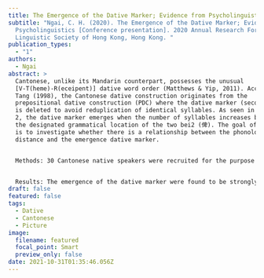 ```yaml
---
title: The Emergence of the Dative Marker; Evidence from Psycholinguistics
subtitle: "Ngai, C. H. (2020). The Emergence of the Dative Marker; Evidence from
  Psycholinguistics [Conference presentation]. 2020 Annual Research Forum of The
  Linguistic Society of Hong Kong, Hong Kong. "
publication_types:
  - "1"
authors:
  - Ngai
abstract: >
  Cantonese, unlike its Mandarin counterpart, possesses the unusual
  [V-T(heme)-R(eceipent)] dative word order (Matthews & Yip, 2011). According to
  Tang (1998), the Cantonese dative construction originates from the
  prepositional dative construction (PDC) where the dative marker (second bei2)
  is deleted to avoid reduplication of identical syllables. As seen in sentence
  2, the dative marker emerges when the number of syllables increases between
  the designated grammatical location of the two bei2 (俾). The goal of our study
  is to investigate whether there is a relationship between the phonological
  distance and the emergence dative marker. 


  Methods: 30 Cantonese native speakers were recruited for the purpose of the study. We used a picture description task with a logograph superimposed to prime participants to use bei2 (俾) as the main verb or in a double-bei construction. Participants were requested to name pictures denoting the transfer of possession. Responses were then coded based on their syntactic constructions (i.e. dative or double-bei) and the phonological distance (i.e. syllables after the last syllable of the subject to the first syllable of the recipient while excluding the bei2 (俾) syllable(s)).


  Results: The emergence of the dative marker were found to be strongly associated with phonological distance (Fisher’s exact = 3.43, p < 0.006). The results suggest that the use of double-bei construction corresponds to the phonological distance between the designated bei2 (俾) syllable. Taken together, the results support Tang’s (1998) account of haplology of the dative marker. The dative marker re-emerges when the phonological distance exceeds 4 syllables. However, these results should be interpreted with caution. Only 23 response tokens collected consist of phonological distance with four or more syllables with roughly equal portions of tokens distributed across construction. Moreover, only a minority of the participants (9/30; 30%) use double-bei construction; this suggests a high individual variation in the suited phonological distance for double-bei construction. 
draft: false
featured: false
tags:
  - Dative
  - Cantonese
  - Picture
image:
  filename: featured
  focal_point: Smart
  preview_only: false
date: 2021-10-31T01:35:46.056Z
---
```

